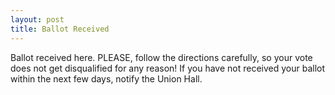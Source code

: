 ```yaml
---
layout: post
title: Ballot Received
---
```


Ballot received here. PLEASE, follow the directions carefully, so your vote does not get disqualified for any reason! If you have not received your ballot within the next few days, notify the Union Hall.
